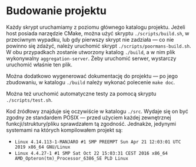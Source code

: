 # Budowanie projektu
Każdy skrypt uruchamiamy z poziomu głównego katalogu projektu.
Jeżeli host posiada narzędzie CMake, można użyć skryptu `./scripts/build.sh`,
w przeciwnym wypadku, lub gdy pierwszy skrypt nie zadziała — co nie powinno się zdażyć,
należy uruchomić skrypt `./scripts/poormans-build.sh`.
W obu przypadkach zostanie utworzony katalog `./build`, a w nim plik wykonywalny `aggregation-server`.
Żeby uruchomić serwer, wystarczy uruchomić właśnie ten plik.

Można dodatkowo wygenerować dokumentację do projektu — po jego zbudowaniu,
w katalogu `./build` należy wykonać polecenie `make doc`.

Można też uruchomić automatyczne testy za pomocą skryptu `./scripts/test.sh`.

Kod źródłowy znajduje się oczywiście w katalogu `./src`.
Wydaje się on być zgodny ze standardem POSIX — przed użyciem każdej
zewnętrznej funkcji/struktury/pliku sprawdzałem tą zgodność.
Jednakże, jedynymi systemami na których kompilowałem projekt są:
* `Linux 4.14.113-1-MANJARO #1 SMP PREEMPT Sun Apr 21 12:03:01 UTC 2019 x86_64 GNU/Linux`
* `Linux 4.4.27-1 #1 SMP Sat Oct 22 15:03:31 CEST 2016 x86_64 AMD_Opteron(tm)_Processor_6386_SE PLD Linux`
